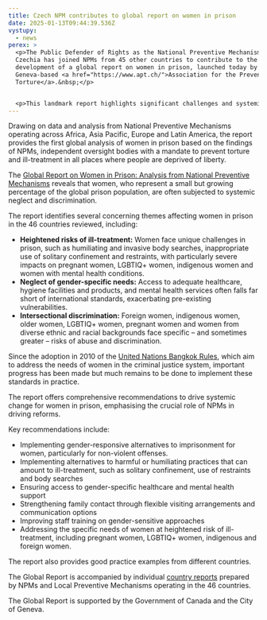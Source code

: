 ```yaml
---
title: Czech NPM contributes to global report on women in prison
date: 2025-01-13T09:44:39.536Z
vystupy:
  - news
perex: >
  <p>The Public Defender of Rights as the National Preventive Mechanism (NPM) of
  Czechia has joined NPMs from 45 other countries to contribute to the
  development of a global report on women in prison, launched today by the
  Geneva-based <a href="https://www.apt.ch/">Association for the Prevention of
  Torture</a>.&nbsp;</p>


  <p>This landmark report highlights significant challenges and systemic discrimination faced by women in prisons around the globe, calling for urgent reforms and greater use of alternatives to detention.</p>
---
```

<p>Drawing on data and analysis from National Preventive Mechanisms operating across Africa, Asia Pacific, Europe and Latin America, the report provides the first global analysis of women in prison based on the findings of NPMs, independent oversight bodies with a mandate to prevent torture and ill-treatment in all places where people are deprived of liberty.</p>

<p>The <a href="https://www.apt.ch/sites/default/files/2024-12/Women%20in%20Prison%20-%20APT.pdf">Global Report on Women in Prison: Analysis from National Preventive Mechanisms</a> reveals that women, who represent a small but growing percentage of the global prison population, are often subjected to systemic neglect and discrimination.</p>

<p>The report identifies several concerning themes affecting women in prison in the 46 countries reviewed, including:</p>

<ul>
	<li><strong>Heightened risks of ill-treatment:</strong> Women face unique challenges in prison, such as humiliating and invasive body searches, inappropriate use of solitary confinement and restraints, with particularly severe impacts on pregnant women, LGBTIQ+ women, indigenous women and women with mental health conditions.</li>
	<li><strong>Neglect of gender-specific needs:</strong> Access to adequate healthcare, hygiene facilities and products, and mental health services often falls far short of international standards, exacerbating pre-existing vulnerabilities.</li>
	<li><strong>Intersectional discrimination:</strong> Foreign women, indigenous women, older women, LGBTIQ+ women, pregnant women and women from diverse ethnic and racial backgrounds face specific &ndash; and sometimes greater &ndash; risks of abuse and discrimination.</li>
</ul>

<p>Since the adoption in 2010 of the <a href="https://www.ohchr.org/en/instruments-mechanisms/instruments/united-nations-rules-treatment-women-prisoners-and-non-custodial">United Nations Bangkok Rules</a>, which aim to address the needs of women in the criminal justice system, important progress has been made but much remains to be done to implement these standards in practice.</p>

<p>The report offers comprehensive recommendations to drive systemic change for women in prison, emphasising the crucial role of NPMs in driving reforms.</p>

<p>Key recommendations include:</p>

<ul>
	<li>Implementing gender-responsive alternatives to imprisonment for women, particularly for non-violent offenses.</li>
	<li>Implementing alternatives to harmful or humiliating practices that can amount to ill-treatment, such as solitary confinement, use of restraints and body searches</li>
	<li>Ensuring access to gender-specific healthcare and mental health support</li>
	<li>Strengthening family contact through flexible visiting arrangements and communication options</li>
	<li>Improving staff training on gender-sensitive approaches</li>
	<li>Addressing the specific needs of women at heightened risk of ill-treatment, including pregnant women, LGBTIQ+ women, indigenous and foreign women.</li>
</ul>

<p>The report also provides good practice examples from different countries.</p>

<p>The Global Report is accompanied by individual <a href="https://www.apt.ch/global-report">country reports</a> prepared by NPMs and Local Preventive Mechanisms operating in the 46 countries.</p>

<p>The Global Report is supported by the Government of Canada and the City of Geneva.</p>
